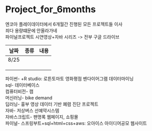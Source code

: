 # Project_for_6months
엔코아 플레이데이터에서 6개월간 진행된 모든 프로젝트들 이사<br>
죄다 용량떄문에 안올라가네<br>
파이널프로젝트 시연영상+자바 시리즈 -> 전부 구글 드라이브


|날짜|종류|내용|
|:------:|:---:|:---|
|8/25| ||
||||
||||
||||





파이썬- +R studio: 로튼토마토 영화평점 벤다이어그램 데이터마이닝<br>
sql- 데이터베이스<br>
컴퓨터비전- 캠 <br>
머신러닝- bike demand<br>
딥러닝- 흉부 영상 데이터 기반 폐렴 진단 프로젝트<br>
자바- 저상버스 선예약시스템<br>
자바스크립트- 팬명록 웹페이지, 쇼핑몰<br>
파이널- 스프링부트+sql+html+css+aws: 오아이스 아이디어공모 웹사이트
